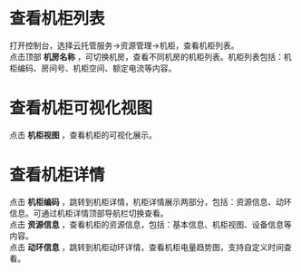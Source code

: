 # 查看机柜列表

打开控制台，选择云托管服务->资源管理->机柜，查看机柜列表。</br>
点击顶部 **机房名称** ，可切换机房，查看不同机房的机柜列表。机柜列表包括：机柜编码、房间号、机柜空间、额定电流等内容。


# 查看机柜可视化视图
点击 **机柜视图** ，查看机柜的可视化展示。

# 查看机柜详情
点击 **机柜编码** ，跳转到机柜详情，机柜详情展示两部分，包括：资源信息、动环信息。可通过机柜详情顶部导航栏切换查看。</br>
点击 **资源信息** ，查看机柜的资源信息，包括：基本信息、机柜视图、设备信息等内容。</br>
点击 **动环信息** ，跳转到机柜动环详情，查看机柜电量趋势图，支持自定义时间查看。
